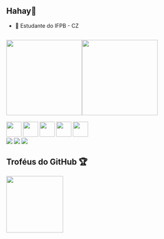 ## Hahay👋
- 🌱 Estudante do IFPB - CZ 
##
<div style="display: flex">
  <img height="200em" src="https://github-readme-stats.vercel.app/api?username=kaserzin&show_icons=true&theme=algolia">
  <img height="200em" src="https://github-readme-stats.vercel.app/api/top-langs/?username=kaserzin&layout=donut&theme=algolia"/&gt;>
</div>
<div style="display: inline_block"><br>
  <img aling="center" heigt="30" width="40" src="https://icongr.am/devicon/c-original.svg?size=40&color=currentColor" />
  <img aling="center" heigt="30" width="40" src="https://cdn.jsdelivr.net/gh/devicons/devicon@latest/icons/python/python-original.svg" />
  <img aling="center" heigt="30" width="40" src="https://cdn.jsdelivr.net/gh/devicons/devicon@latest/icons/javascript/javascript-original.svg" />       
  <img aling="center" heigt="30" width="40" src="https://cdn.jsdelivr.net/gh/devicons/devicon@latest/icons/html5/html5-original.svg" />
  <img aling="center" heigt="30" width="40" src="https://cdn.jsdelivr.net/gh/devicons/devicon@latest/icons/css3/css3-original.svg" />    
</div>
<div>
  <a href="mailto:alemaokaser@gmail.com" target="_blank"><img src="https://img.shields.io/badge/Gmail-D14836?style=for-the-badge&logo=gmail&logoColor=white" target="_blank"></a>
  <a href="https://www.instagram.com/pedro.kaser/" target="_blank"><img src="https://img.shields.io/badge/Instagram-E4405F?style=for-the-badge&logo=instagram&logoColor=white" target="_blank"></a>
  <a href="https://www.linkedin.com/in/pedro-rogério/" target="_blank"><img src="https://img.shields.io/badge/LinkedIn-0077B5?style=for-the-badge&logo=linkedin&logoColor=white" target="_blank"></a>
</div>

## Troféus do GitHub 🏆
 <img height="150em" src="https://github-profile-trophy.vercel.app/?username=kaserzin&theme=onedark">

